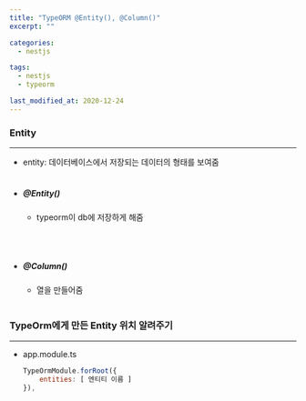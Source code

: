 ```yaml
---
title: "TypeORM @Entity(), @Column()"
excerpt: ""

categories:
  - nestjs

tags:
  - nestjs
  - typeorm

last_modified_at: 2020-12-24
---
```


### Entity

---

- entity: 데이터베이스에서 저장되는 데이터의 형태를 보여줌
  <br><br>

- ##### @Entity()

  - typeorm이 db에 저장하게 해줌

  <br><br>

- ##### @Column()
  - 열을 만들어줌
    <br><br>

### TypeOrm에게 만든 Entity 위치 알려주기

---

- app.module.ts

  ```javascript
  TypeOrmModule.forRoot({
      entities: [ 엔티티 이름 ]
  }),
  ```
